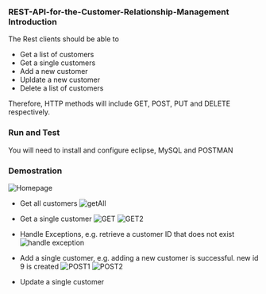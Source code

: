 ### REST-API-for-the-Customer-Relationship-Management Introduction

The Rest clients should be able to 

* Get a list of customers
* Get a single customers
* Add a new customer
* Upldate a new customer
* Delete a list of customers

Therefore, HTTP methods will include GET, POST, PUT and DELETE respectively.

### Run and Test

You will need to install and configure eclipse, MySQL and POSTMAN

### Demostration

![Homepage](https://user-images.githubusercontent.com/70967683/223885308-fd5a5174-ccc7-4564-9f00-19c7b8f26362.jpg)

* Get all customers
![getAll](https://user-images.githubusercontent.com/70967683/223885678-75b97869-5281-45cc-84ca-ce2e911b524d.jpg)

* Get a single customer
![GET](https://user-images.githubusercontent.com/70967683/223885410-f579ac45-a02e-46a7-9aaa-d62aaef5e5df.jpg)
![GET2](https://user-images.githubusercontent.com/70967683/223885413-e8263409-b546-483f-abcf-961c34d91127.jpg)

* Handle Exceptions, e.g. retrieve a customer ID that does not exist
![handle exception](https://user-images.githubusercontent.com/70967683/223888123-f8ada643-905d-484d-8cca-6b283c376980.jpg)

* Add a single customer, e.g. adding a new customer is successful. new id 9 is created
![POST1](https://user-images.githubusercontent.com/70967683/223904930-a450de57-7a20-4768-87b7-1122bc5ef192.jpg)
![POST2](https://user-images.githubusercontent.com/70967683/223904931-c6a23f5a-c211-45b8-a3a1-391ac4c02ed9.jpg)

* Update a single customer


